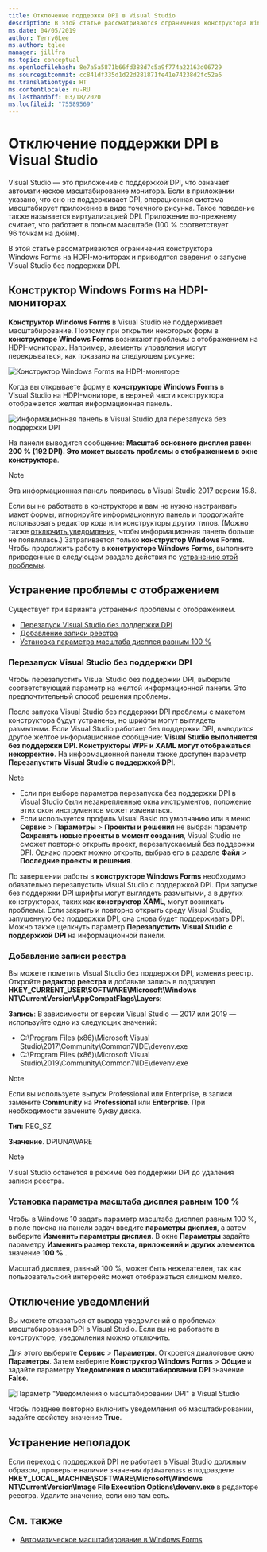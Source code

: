 ```yaml
---
title: Отключение поддержки DPI в Visual Studio
description: В этой статье рассматриваются ограничения конструктора Windows Forms на HDPI-мониторах и приводятся сведения о запуске Visual Studio без поддержки DPI.
ms.date: 04/05/2019
author: TerryGLee
ms.author: tglee
manager: jillfra
ms.topic: conceptual
ms.openlocfilehash: 8e7a5a5871b66fd388d7c5a9f774a22163d06729
ms.sourcegitcommit: cc841df335d1d22d281871fe41e74238d2fc52a6
ms.translationtype: HT
ms.contentlocale: ru-RU
ms.lasthandoff: 03/18/2020
ms.locfileid: "75589569"
---
```

# <a name="disable-dpi-awareness-in-visual-studio"></a>Отключение поддержки DPI в Visual Studio

Visual Studio — это приложение с поддержкой DPI, что означает автоматическое масштабирование монитора. Если в приложении указано, что оно не поддерживает DPI, операционная система масштабирует приложение в виде точечного рисунка. Такое поведение также называется виртуализацией DPI. Приложение по-прежнему считает, что работает в полном масштабе (100 % соответствует 96 точкам на дюйм).

В этой статье рассматриваются ограничения конструктора Windows Forms на HDPI-мониторах и приводятся сведения о запуске Visual Studio без поддержки DPI.

## <a name="windows-forms-designer-on-hdpi-monitors"></a>Конструктор Windows Forms на HDPI-мониторах

**Конструктор Windows Forms** в Visual Studio не поддерживает масштабирование. Поэтому при открытии некоторых форм в **конструкторе Windows Forms** возникают проблемы с отображением на HDPI-мониторах. Например, элементы управления могут перекрываться, как показано на следующем рисунке:

![Конструктор Windows Forms на HDPI-мониторе](./media/win-forms-designer-hdpi.png)

Когда вы открываете форму в **конструкторе Windows Forms** в Visual Studio на HDPI-мониторе, в верхней части конструктора отображается желтая информационная панель.

![Информационная панель в Visual Studio для перезапуска без поддержки DPI](./media/scaling-gold-bar.png)

На панели выводится сообщение: **Масштаб основного дисплея равен 200 % (192 DPI). Это может вызвать проблемы c отображением в окне конструктора**.

> [!NOTE]
> Эта информационная панель появилась в Visual Studio 2017 версии 15.8.

Если вы не работаете в конструкторе и вам не нужно настраивать макет формы, игнорируйте информационную панель и продолжайте использовать редактор кода или конструкторы других типов. (Можно также [отключить уведомления](#disable-notifications), чтобы информационная панель больше не появлялась.) Затрагивается только **конструктор Windows Forms**. Чтобы продолжить работу в **конструкторе Windows Forms**, выполните приведенные в следующем разделе действия по [устранению этой проблемы](#to-resolve-the-display-problem).

## <a name="to-resolve-the-display-problem"></a>Устранение проблемы с отображением

Существует три варианта устранения проблемы с отображением.

- [Перезапуск Visual Studio без поддержки DPI](#restart-visual-studio-as-a-dpi-unaware-process)
- [Добавление записи реестра](#add-a-registry-entry)
- [Установка параметра масштаба дисплея равным 100 %](#set-your-display-scaling-setting-to-100)

### <a name="restart-visual-studio-as-a-dpi-unaware-process"></a>Перезапуск Visual Studio без поддержки DPI

Чтобы перезапустить Visual Studio без поддержки DPI, выберите соответствующий параметр на желтой информационной панели. Это предпочтительный способ решения проблемы.

После запуска Visual Studio без поддержки DPI проблемы с макетом конструктора будут устранены, но шрифты могут выглядеть размытыми. Если Visual Studio работает без поддержки DPI, выводится другое желтое информационное сообщение: **Visual Studio выполняется без поддержки DPI. Конструкторы WPF и XAML могут отображаться некорректно**. На информационной панели также доступен параметр **Перезапустить Visual Studio с поддержкой DPI**.

> [!NOTE]
> - Если при выборе параметра перезапуска без поддержки DPI в Visual Studio были незакрепленные окна инструментов, положение этих окон инструментов может измениться.
> - Если используется профиль Visual Basic по умолчанию или в меню **Сервис** > **Параметры** > **Проекты и решения** не выбран параметр **Сохранять новые проекты в момент создания**, Visual Studio не сможет повторно открыть проект, перезапускаемый без поддержки DPI. Однако проект можно открыть, выбрав его в разделе **Файл** > **Последние проекты и решения**.

По завершении работы в **конструкторе Windows Forms** необходимо обязательно перезапустить Visual Studio с поддержкой DPI. При запуске без поддержки DPI шрифты могут выглядеть размытыми, а в других конструкторах, таких как **конструктор XAML**, могут возникать проблемы. Если закрыть и повторно открыть среду Visual Studio, запущенную без поддержки DPI, она снова будет поддерживать DPI. Можно также щелкнуть параметр **Перезапустить Visual Studio с поддержкой DPI** на информационной панели.

### <a name="add-a-registry-entry"></a>Добавление записи реестра

Вы можете пометить Visual Studio без поддержки DPI, изменив реестр. Откройте **редактор реестра** и добавьте запись в подраздел **HKEY_CURRENT_USER\SOFTWARE\Microsoft\Windows NT\CurrentVersion\AppCompatFlags\Layers**:

**Запись**: В зависимости от версии Visual Studio — 2017 или 2019 — используйте одно из следующих значений:

- C:\Program Files (x86)\Microsoft Visual Studio\2017\Community\Common7\IDE\devenv.exe
- C:\Program Files (x86)\Microsoft Visual Studio\2019\Community\Common7\IDE\devenv.exe

> [!NOTE]
> Если вы используете выпуск Professional или Enterprise, в записи замените **Community** на **Professional** или **Enterprise**. При необходимости замените букву диска.

**Тип:** REG_SZ

**Значение**. DPIUNAWARE

> [!NOTE]
> Visual Studio останется в режиме без поддержки DPI до удаления записи реестра.

### <a name="set-your-display-scaling-setting-to-100"></a>Установка параметра масштаба дисплея равным 100 %

Чтобы в Windows 10 задать параметр масштаба дисплея равным 100 %, в поле поиска на панели задач введите **параметры дисплея**, а затем выберите **Изменить параметры дисплея**. В окне **Параметры** задайте параметру **Изменить размер текста, приложений и других элементов** значение **100 %** .

Масштаб дисплея, равный 100 %, может быть нежелателен, так как пользовательский интерфейс может отображаться слишком мелко.

## <a name="disable-notifications"></a>Отключение уведомлений

Вы можете отказаться от вывода уведомлений о проблемах масштабирования DPI в Visual Studio. Если вы не работаете в конструкторе, уведомления можно отключить.

Для этого выберите **Сервис** > **Параметры**. Откроется диалоговое окно **Параметры**. Затем выберите **Конструктор Windows Forms** > **Общие** и задайте параметру **Уведомления о масштабировании DPI** значение **False**.

![Параметр "Уведомления о масштабировании DPI" в Visual Studio](./media/notifications-option.png)

Чтобы позднее повторно включить уведомления об масштабировании, задайте свойству значение **True**.

## <a name="troubleshoot"></a>Устранение неполадок

Если переход с поддержкой DPI не работает в Visual Studio должным образом, проверьте наличие значения `dpiAwareness` в подразделе **HKEY_LOCAL_MACHINE\SOFTWARE\Microsoft\Windows NT\CurrentVersion\Image File Execution Options\devenv.exe** в редакторе реестра. Удалите значение, если оно там есть.

## <a name="see-also"></a>См. также

- [Автоматическое масштабирование в Windows Forms](/dotnet/framework/winforms/automatic-scaling-in-windows-forms)
